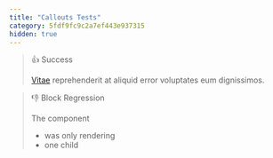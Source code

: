 ```yaml
---
title: "Callouts Tests"
category: 5fdf9fc9c2a7ef443e937315
hidden: true
---
```


> 👍 Success
> 
> <a href="http://www.google.com">Vitae</a> <span>reprehenderit</span> at aliquid error voluptates eum dignissimos.

> 👎 Block Regression
>
> The component
>
> - was only rendering
> - one child
